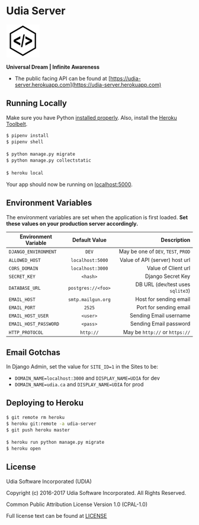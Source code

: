 # Udia Server

![UDIA](logo.png)

**Universal Dream | Infinite Awareness**

* The public facing API can be found at [https://udia-server.herokuapp.com](https://udia-server.herokuapp.com)

## Running Locally

Make sure you have Python [installed properly](http://install.python-guide.org).  Also, install the [Heroku Toolbelt](https://toolbelt.heroku.com/).

```sh
$ pipenv install
$ pipenv shell

$ python manage.py migrate
$ python manage.py collectstatic

$ heroku local
```

Your app should now be running on [localhost:5000](http://localhost:5000/).

## Environment Variables

The environment variables are set when the application is first loaded. **Set these values on your production server accordingly.**

| Environment Variable  | Default Value      | Description                         |
| --------------------- |:------------------:| -----------------------------------:|
| `DJANGO_ENVIRONMENT`  | `DEV`              | May be one of `DEV`, `TEST`, `PROD` |
| `ALLOWED_HOST`        | `localhost:5000`   | Value of API (server) host url      |
| `CORS_DOMAIN`         | `localhost:3000`   | Value of Client url                 |
| `SECRET_KEY`          | `<hash>`           | Django Secret Key                   |
| `DATABASE_URL`        | `postgres://<foo>` | DB URL (dev/test uses `sqlite3`)    |
| `EMAIL_HOST`          | `smtp.mailgun.org` | Host for sending email              |
| `EMAIL_PORT`          | `2525`             | Port for sending email              |
| `EMAIL_HOST_USER`     | `<user>`           | Sending Email username              |
| `EMAIL_HOST_PASSWORD` | `<pass>`           | Sending Email password              |
| `HTTP_PROTOCOL`       | `http://`          | May be `http://` or `https://`      |

## Email Gotchas

In Django Admin, set the value for `SITE_ID=1` in the Sites to be:

* `DOMAIN_NAME=localhost:3000` and `DISPLAY_NAME=UDIA` for dev
* `DOMAIN_NAME=udia.ca` and `DISPLAY_NAME=UDIA` for prod

## Deploying to Heroku

```sh
$ git remote rm heroku
$ heroku git:remote -a udia-server
$ git push heroku master

$ heroku run python manage.py migrate
$ heroku open
```

## License

Udia Software Incorporated (UDIA)

Copyright (c) 2016-2017 Udia Software Incorporated. All Rights Reserved.

Common Public Attribution License Version 1.0 (CPAL-1.0)

Full license text can be found at [LICENSE](LICENSE)

